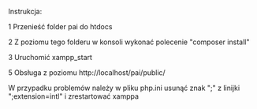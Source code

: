 Instrukcja:

1 Przenieść folder pai do htdocs

2 Z poziomu tego folderu w konsoli wykonać polecenie "composer install"

3 Uruchomić xampp_start

5 Obsługa z poziomu
http://localhost/pai/public/



W przypadku problemów należy w pliku php.ini usunąć znak ";" z linijki ";extension=intl" i zrestartować xamppa
